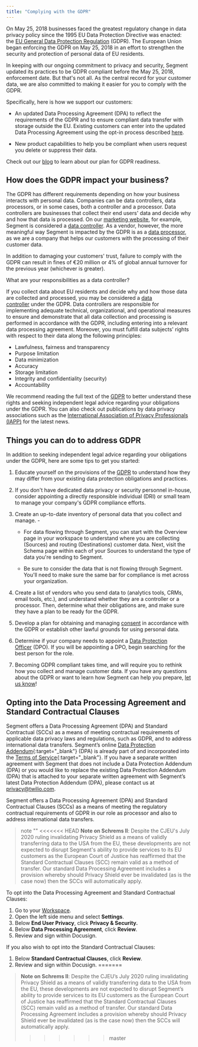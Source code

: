 ```yaml
---
title: "Complying with the GDPR"
---
```


On May 25, 2018 businesses faced the greatest regulatory change in data privacy policy since the 1995 EU Data Protection Directive was enacted: the [EU General Data Protection Regulation](https://ec.europa.eu/info/law/law-topic/data-protection_en) (GDPR). The European Union began enforcing the GDPR on May 25, 2018 in an effort to strengthen the security and protection of personal data of EU residents.

In keeping with our ongoing commitment to privacy and security, Segment updated its practices to be GDPR compliant before the May 25, 2018, enforcement date. But that's not all. As the central record for your customer data, we are also committed to making it easier for you to comply with the GDPR.

Specifically, here is how we support our customers:

*   An updated Data Processing Agreement (DPA) to reflect the requirements of the GDPR and to ensure compliant data transfer with storage outside the EU. Existing customers can enter into the updated Data Processing Agreement using the opt-in process described [here](#opting-into-the-data-processing-agreement-and-standard-contractual-clauses).

*   New product capabilities to help you be compliant when users request you delete or suppress their data.


Check out our [blog](https://segment.com/blog/segment-and-the-gdpr) to learn about our plan for GDPR readiness.

## How does the GDPR impact your business?

The GDPR has different requirements depending on how your business interacts with personal data. Companies can be data controllers, data processors, or in some cases, both a controller and a processor. Data controllers are businesses that collect their end users' data and decide why and how that data is processed. On our [marketing website](https://segment.com/), for example, Segment is considered a [data controller](https://gdpr-info.eu/art-24-gdpr/). As a vendor, however, the more meaningful way Segment is impacted by the GDPR is as a [data processor](https://gdpr-info.eu/art-28-gdpr/), as we are a company that helps our customers with the processing of their customer data.

In addition to damaging your customers' trust, failure to comply with the GDPR can result in fines of €20 million or 4% of global annual turnover for the previous year (whichever is greater).

What are your responsibilities as a data controller?

If you collect data about EU residents and decide why and how those data are collected and processed, you may be considered a [data controller](https://gdpr-info.eu/art-24-gdpr/) under the GDPR. Data controllers are responsible for implementing adequate technical, organizational, and operational measures to ensure and demonstrate that all data collection and processing is performed in accordance with the GDPR, including entering into a relevant data processing agreement. Moreover, you must fulfill data subjects' rights with respect to their data along the following principles:

- Lawfulness, fairness and transparency
- Purpose limitation
- Data minimization
- Accuracy
- Storage limitation
- Integrity and confidentiality (security)
- Accountability

We recommend reading the full text of the [GDPR](https://gdpr-info.eu/) to better understand these rights and seeking independent legal advice regarding your obligations under the GDPR. You can also check out publications by data privacy associations such as the [International Association of Privacy Professionals (IAPP)](https://iapp.org/) for the latest news. 

## Things you can do to address GDPR

In addition to seeking independent legal advice regarding your obligations under the GDPR, here are some tips to get you started:

1.  Educate yourself on the provisions of the [GDPR](https://gdpr-info.eu/) to understand how they may differ from your existing data protection obligations and practices.

2.  If you don't have dedicated data privacy or security personnel in-house, consider appointing a directly responsible individual (DRI) or small team to manage your company's GDPR compliance efforts.

3.  Create an up-to-date inventory of personal data that you collect and manage. -

    *   For data flowing through Segment, you can start with the Overview page in your workspace to understand where you are collecting (Sources) and routing (Destinations) customer data. Next, visit the Schema page within each of your Sources to understand the type of data you're sending to Segment.

    *   Be sure to consider the data that is not flowing through Segment. You'll need to make sure the same bar for compliance is met across your organization.

4.  Create a list of vendors who you send data to (analytics tools, CRMs, email tools, etc.), and understand whether they are a controller or a processor. Then, determine what their obligations are, and make sure they have a plan to be ready for the GDPR.

5.  Develop a plan for obtaining and managing [consent](https://gdpr-info.eu/art-7-gdpr/) in accordance with the GDPR or establish other lawful grounds for using personal data.

6.  Determine if your company needs to appoint a [Data Protection Officer](https://gdpr-info.eu/art-37-gdpr/) (DPO). If you will be appointing a DPO, begin searching for the best person for the role.

7.  Becoming GDPR compliant takes time, and will require you to rethink how you collect and manage customer data. If you have any questions about the GDPR or want to learn how Segment can help you prepare, [let us know](https://segment.com/contact/sales)!

## Opting into the Data Processing Agreement and Standard Contractual Clauses

Segment offers a Data Processing Agreement (DPA) and Standard Contractual (SCCs) as a means of meeting contractual requirements of applicable data privacy laws and regulations, such as GDPR, and to address international data transfers. Segment’s online [Data Protection Addendum](https://www.twilio.com/legal/data-protection-addendum){:target="_blank"} (DPA) is already part of and incorporated into the [Terms of Service](https://www.twilio.com/legal/tos){:target="_blank"}. If you have a separate written agreement with Segment that does not include a Data Protection Addendum (DPA) or you would like to replace the existing Data Protection Addendum (DPA) that is attached to your separate written agreement with Segment’s latest Data Protection Addendum (DPA), please contact us at [privacy@twilio.com](mailto:privacy@twilio.com). 

Segment offers a Data Processing Agreement (DPA) and Standard Contractual Clauses (SCCs) as a means of meeting the regulatory contractual requirements of GDPR in our role as processor and also to address international data transfers. 

> note ""
<<<<<<< HEAD
> **Note on Schrems II**: Despite the CJEU's July 2020 ruling invalidating Privacy Shield as a means of validly transferring data to the USA from the EU, these developments are not expected to disrupt Segment's ability to provide services to its EU customers as the European Court of Justice has reaffirmed that the Standard Contractual Clauses (SCC) remain valid as a method of transfer. Our standard Data Processing Agreement includes a provision whereby should Privacy Shield ever be invalidated (as is the case now) then the SCCs will automatically apply.

To opt into the Data Processing Agreement and Standard Contractual Clauses:

1.  Go to your [Workspace](https://app.segment.com).
2.  Open the left side menu and select **Settings**.
3.  Below **End User Privacy**, click **Privacy & Security.**
4.  Below **Data Processing Agreement**, click **Review**.
5.  Review and sign within Docusign.

If you also wish to opt into the Standard Contractual Clauses:

1.  Below **Standard Contractual Clauses**, click **Review**.
2.  Review and sign within Docusign.
=======
> **Note on Schrems II**: Despite the CJEU’s July 2020 ruling invalidating Privacy Shield as a means of validly transferring data to the USA from the EU, these developments are not expected to disrupt Segment’s ability to provide services to its EU customers as the European Court of Justice has reaffirmed that the Standard Contractual Clauses (SCC) remain valid as a method of transfer. Our standard Data Processing Agreement includes a provision whereby should Privacy Shield ever be invalidated (as is the case now) then the SCCs will automatically apply.
>>>>>>> master
